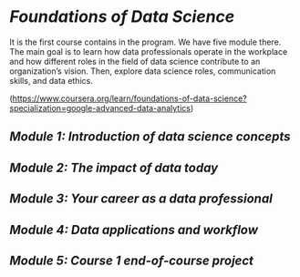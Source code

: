 # *Foundations of Data Science*
It is the first course contains in the program. We have five module there. The main goal is to learn how data professionals operate in the workplace and how different roles in the field of data science contribute to an organization’s vision. Then, explore data science roles, communication skills, and data ethics.

(https://www.coursera.org/learn/foundations-of-data-science?specialization=google-advanced-data-analytics)

## *Module 1: Introduction of data science concepts*
## *Module 2: The impact of data today*
## *Module 3: Your career as a data professional*
## *Module 4: Data applications and workflow*
## *Module 5: Course 1 end-of-course project*

